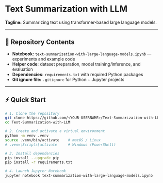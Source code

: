 # Text Summarization with LLM

**Tagline:** Summarizing text using transformer-based large language models.  

---

## 📘 Repository Contents  

- **Notebook:** `text-summarization-with-large-language-models.ipynb` — experiments and example code  
- **Helper code:** dataset preparation, model training/inference, and evaluation  
- **Dependencies:** `requirements.txt` with required Python packages  
- **Git ignore file:** `.gitignore` for Python + Jupyter projects  

---

## ⚡ Quick Start  

```bash
# 1. Clone the repository
git clone https://github.com/<YOUR-USERNAME>/Text-Summarization-with-LLM.git
cd Text-Summarization-with-LLM

# 2. Create and activate a virtual environment
python -m venv .venv
source .venv/bin/activate    # macOS / Linux
# .venv\Scripts\activate     # Windows (PowerShell)

# 3. Install dependencies
pip install --upgrade pip
pip install -r requirements.txt

# 4. Launch Jupyter Notebook
jupyter notebook text-summarization-with-large-language-models.ipynb


